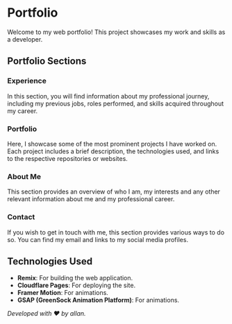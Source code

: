 # Portfolio

Welcome to my web portfolio! This project showcases my work and skills as a developer.

## Portfolio Sections

### Experience

In this section, you will find information about my professional journey, including my previous jobs, roles performed, and skills acquired throughout my career.

### Portfolio

Here, I showcase some of the most prominent projects I have worked on. Each project includes a brief description, the technologies used, and links to the respective repositories or websites.

### About Me

This section provides an overview of who I am, my interests and any other relevant information about me and my professional career.

### Contact

If you wish to get in touch with me, this section provides various ways to do so. You can find my email and links to my social media profiles.

## Technologies Used

- **Remix**: For building the web application.
- **Cloudflare Pages**: For deploying the site.
- **Framer Motion**: For animations.
- **GSAP (GreenSock Animation Platform)**: For animations.

*Developed with ❤️ by allan.*
